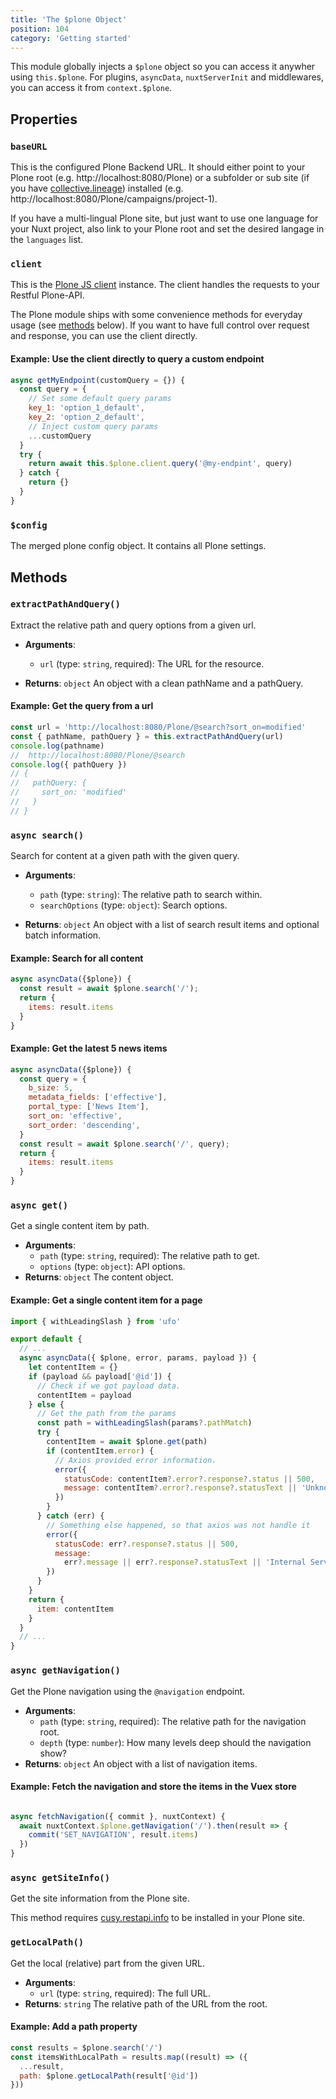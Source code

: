 ```yaml
---
title: 'The $plone Object'
position: 104
category: 'Getting started'
---
```


This module globally injects a `$plone` object so you can access it anywher using `this.$plone`. For plugins, `asyncData`, `nuxtServerInit` and middlewares, you can access it from `context.$plone`.

## Properties

### `baseURL`

This is the configured Plone Backend URL.
It should either point to your Plone root (e.g. http://localhost:8080/Plone) or a subfolder or sub site (if you have [collective.lineage](https://github.com/collective/collective.lineage)) installed (e.g. http://localhost:8080/Plone/campaigns/project-1).

If you have a multi-lingual Plone site, but just want to use one language for your Nuxt project, also link to your Plone root and set the desired langage in the `languages` list.

### `client`

This is the [Plone JS client](https://cusyio.github.io/plone-js-sdk/) instance.
The client handles the requests to your Restful Plone-API.

The Plone module ships with some convenience methods for everyday usage (see [methods](#methods) below).
If you want to have full control over request and response, you can use the client directly.

#### Example: Use the client directly to query a custom endpoint

```js
async getMyEndpoint(customQuery = {}) {
  const query = {
    // Set some default query params
    key_1: 'option_1_default',
    key_2: 'option_2_default',
    // Inject custom query params
    ...customQuery
  }
  try {
    return await this.$plone.client.query('@my-endpint', query)
  } catch {
    return {}
  }
}
```

### `$config`

The merged plone config object. It contains all Plone settings.

## Methods

### `extractPathAndQuery()`

Extract the relative path and query options from a given url.

- **Arguments**:

  - `url` (type: `string`, required): The URL for the resource.

- **Returns**: `object` An object with a clean pathName and a pathQuery.

#### Example: Get the query from a url

```js
const url = 'http://localhost:8080/Plone/@search?sort_on=modified'
const { pathName, pathQuery } = this.extractPathAndQuery(url)
console.log(pathname)
//  http://localhost:8080/Plone/@search
console.log({ pathQuery })
// {
//   pathQuery: {
//     sort_on: 'modified'
//   }
// }
```

### `async search()`

Search for content at a given path with the given query.

- **Arguments**:

  - `path` (type: `string`): The relative path to search within.
  - `searchOptions` (type: `object`): Search options.

- **Returns**: `object` An object with a list of search result items and optional batch information.

#### Example: Search for all content

```js
async asyncData({$plone}) {
  const result = await $plone.search('/');
  return {
    items: result.items
  }
}
```

#### Example: Get the latest 5 news items

```js
async asyncData({$plone}) {
  const query = {
    b_size: 5,
    metadata_fields: ['effective'],
    portal_type: ['News Item'],
    sort_on: 'effective',
    sort_order: 'descending',
  }
  const result = await $plone.search('/', query);
  return {
    items: result.items
  }
}
```

### `async get()`

Get a single content item by path.

- **Arguments**:
  - `path` (type: `string`, required): The relative path to get.
  - `options` (type: `object`): API options.
- **Returns**: `object` The content object.

#### Example: Get a single content item for a page

```js
import { withLeadingSlash } from 'ufo'

export default {
  // ...
  async asyncData({ $plone, error, params, payload }) {
    let contentItem = {}
    if (payload && payload['@id']) {
      // Check if we got payload data.
      contentItem = payload
    } else {
      // Get the path from the params
      const path = withLeadingSlash(params?.pathMatch)
      try {
        contentItem = await $plone.get(path)
        if (contentItem.error) {
          // Axios provided error information.
          error({
            statusCode: contentItem?.error?.response?.status || 500,
            message: contentItem?.error?.response?.statusText || 'Unknown error'
          })
        }
      } catch (err) {
        // Something else happened, so that axios was not handle it
        error({
          statusCode: err?.response?.status || 500,
          message:
            err?.message || err?.response?.statusText || 'Internal Server Error'
        })
      }
    }
    return {
      item: contentItem
    }
  }
  // ...
}
```

### `async getNavigation()`

Get the Plone navigation using the `@navigation` endpoint.

- **Arguments**:
  - `path` (type: `string`, required): The relative path for the navigation root.
  - `depth` (type: `number`): How many levels deep should the navigation show?
- **Returns**: `object` An object with a list of navigation items.

#### Example: Fetch the navigation and store the items in the Vuex store

```js

async fetchNavigation({ commit }, nuxtContext) {
  await nuxtContext.$plone.getNavigation('/').then(result => {
    commit('SET_NAVIGATION', result.items)
  })
}
```

### `async getSiteInfo()`

Get the site information from the Plone site.

This method requires [cusy.restapi.info](https://github.com/cusyio/cusy.restapi.info) to be installed in your Plone site.

### `getLocalPath()`

Get the local (relative) part from the given URL.

- **Arguments**:
  - `url` (type: `string`, required): The full URL.
- **Returns**: `string` The relative path of the URL from the root.

#### Example: Add a path property

```js
const results = $plone.search('/')
const itemsWithLocalPath = results.map((result) => ({
  ...result,
  path: $plone.getLocalPath(result['@id'])
}))
```
